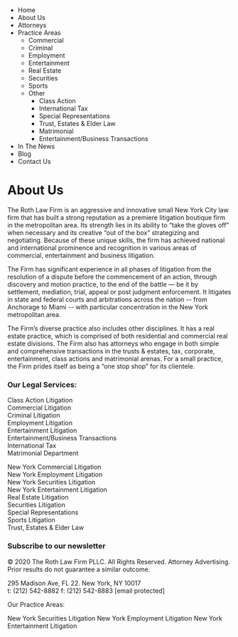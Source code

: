 #

  * Home
  * About Us
  * Attorneys
  * Practice Areas
    * Commercial
    * Criminal
    * Employment
    * Entertainment
    * Real Estate
    * Securities
    * Sports
    * Other
      * Class Action
      * International Tax
      * Special Representations
      * Trust, Estates & Elder Law
      * Matrimonial
      * Entertainment/Business Transactions
  * In The News
  * Blog
  * Contact Us

# About Us

The Roth Law Firm is an aggressive and innovative small New York City law firm
that has built a strong reputation as a premiere litigation boutique firm in
the metropolitan area. Its strength lies in its ability to “take the gloves
off” when necessary and its creative “out of the box” strategizing and
negotiating. Because of these unique skills, the firm has achieved national
and international prominence and recognition in various areas of commercial,
entertainment and business litigation.

The Firm has significant experience in all phases of litigation from the
resolution of a dispute before the commencement of an action, through
discovery and motion practice, to the end of the battle — be it by settlement,
mediation, trial, appeal or post judgment enforcement. It litigates in state
and federal courts and arbitrations across the nation -- from Anchorage to
Miami -- with particular concentration in the New York metropolitan area.

The Firm’s diverse practice also includes other disciplines. It has a real
estate practice, which is comprised of both residential and commercial real
estate divisions. The Firm also has attorneys who engage in both simple and
comprehensive transactions in the trusts & estates, tax, corporate,
entertainment, class actions and matrimonial arenas. For a small practice, the
Firm prides itself as being a “one stop shop” for its clientele.

### Our Legal Services:

Class Action Litigation  
Commercial Litigation  
Criminal Litigation  
Employment Litigation  
Entertainment Litigation  
Entertainment/Business Transactions  
International Tax  
Matrimonial Department



New York Commercial Litigation  
New York Employment Litigation  
New York Securities Litigation  
New York Entertainment Litigation  
Real Estate Litigation  
Securities Litigation  
Special Representations  
Sports Litigation  
Trust, Estates & Elder Law

### Subscribe to our newsletter

  

© 2020 The Roth Law Firm PLLC. All Rights Reserved. Attorney Advertising.  
Prior results do not guarantee a similar outcome.

295 Madison Ave, FL 22. New York, NY 10017  
t: (212) 542-8882 f: (212) 542-8883  [email protected]

Our Practice Areas:

New York Securities Litigation New York Employment Litigation New York
Entertainment Litigation

